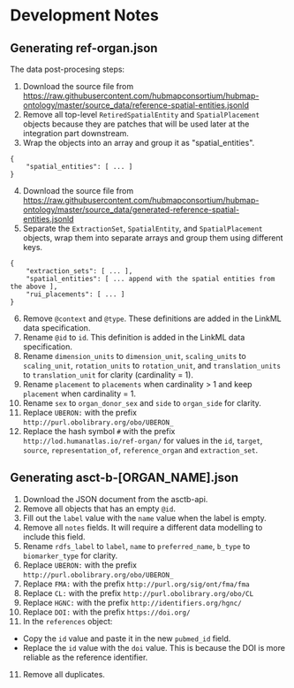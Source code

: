 # Development Notes

## Generating ref-organ.json

The data post-procesing steps:

1. Download the source file from https://raw.githubusercontent.com/hubmapconsortium/hubmap-ontology/master/source_data/reference-spatial-entities.jsonld
2. Remove all top-level `RetiredSpatialEntity` and `SpatialPlacement` objects because they are patches that will be used later at the integration part downstream.
3. Wrap the objects into an array and group it as "spatial_entities".
```
{
	"spatial_entities": [ ... ]
}
```
4. Download the source file from https://raw.githubusercontent.com/hubmapconsortium/hubmap-ontology/master/source_data/generated-reference-spatial-entities.jsonld
5. Separate the `ExtractionSet`, `SpatialEntity`, and `SpatialPlacement` objects, wrap them into separate arrays and group them using different keys.
```
{
	"extraction_sets": [ ... ],
	"spatial_entities": [ ... append with the spatial entities from the above ],
	"rui_placements": [ ... ]
}
```
6. Remove `@context` and `@type`. These definitions are added in the LinkML data specification.
7. Rename `@id` to `id`. This definition is added in the LinkML data specification.
8. Rename `dimension_units` to `dimension_unit`, `scaling_units` to `scaling_unit`, `rotation_units` to `rotation_unit`, and `translation_units` to `translation_unit` for clarity (cardinality = 1).
9. Rename `placement` to `placements` when cardinality > 1 and keep `placement` when cardinality = 1.
10. Rename `sex` to `organ_donor_sex` and `side` to `organ_side` for clarity.
11. Replace `UBERON:` with the prefix `http://purl.obolibrary.org/obo/UBERON_`
11. Replace the hash symbol `#` with the prefix `http://lod.humanatlas.io/ref-organ/` for values in the `id`, `target`, `source`, `representation_of`, `reference_organ` and `extraction_set`.

## Generating asct-b-[ORGAN_NAME].json

1. Download the JSON document from the asctb-api.
2. Remove all objects that has an empty `@id`.
3. Fill out the `label` value with the `name` value when the label is empty.
4. Remove all `notes` fields. It will require a different data modelling to include this field.
5. Rename `rdfs_label` to `label`, `name` to `preferred_name`, `b_type` to `biomarker_type` for clarity.
6. Replace `UBERON:` with the prefix `http://purl.obolibrary.org/obo/UBERON_`
7. Replace `FMA:` with the prefix `http://purl.org/sig/ont/fma/fma`
8. Replace `CL:` with the prefix `http://purl.obolibrary.org/obo/CL`
9. Replace `HGNC:` with the prefix `http://identifiers.org/hgnc/`
10. Replace `DOI:` with the prefix `https://doi.org/`
10. In the `references` object: 
   * Copy the `id` value and paste it in the new `pubmed_id` field.
   * Replace the `id` value with the `doi` value. This is because the DOI is more reliable as the reference identifier.
11. Remove all duplicates.
